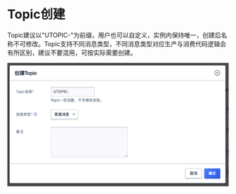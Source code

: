 # Topic创建

Topic建议以"UTOPIC-"为前缀，用户也可以自定义，实例内保持唯一，创建后名称不可修改。Topic支持不同消息类型，不同消息类型对应生产与消费代码逻辑会有所区别，建议不要混用，可按实际需要创建。

![topic_create](../../images/topic_create.png)